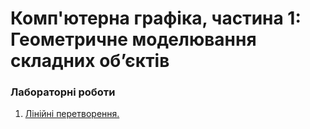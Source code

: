 # Комп'ютерна графіка, частина 1: Геометричне моделювання складних об’єктів

### Лабораторні роботи
1. [Лінійні перетворення.](./Lab1)